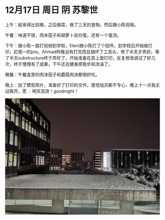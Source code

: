 # 12月17日 周日 阴 苏黎世

上午：起来得比较晚，之后做菜，做了三天的食物。然后跟小陈视频。

午餐：味道不错，肉末茄子和胡萝卜丝炒蛋，还有一个蛋汤。

下午：跟小陈一路打视频到学校，Eleni跟小陈打了个招呼。到学校后开始做打印，赶周一的pre。Ahmad昨晚没有打完而且搞坏了工具头，修了半天才弄好。等了半天substructure终于弄好了，开始准备在其上面打印，反复修改调试了好几次，终于慢慢有了成果。下午还去健身房跑步和洗澡了。

晚餐：午餐盒里的肉沫茄子和蘑菇肉沫都很好吃。

晚上：拍了模型照片，准备好了打印的文件。感觉组员都不专心，晚上十一点我主动离开。愿 ：明天高效！goodnight！


![image](images\\639e545051f84ebba511f056.jpg)




